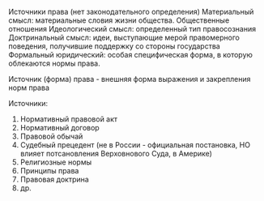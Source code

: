 Источники права
(нет законодательного определения)
Материальный смысл: материальные словия жизни общества. Общественные отношения
Идеологический смысл: определенный тип правосознания 
Доктринальный смысл: идеи, выступающие мерой правомерного поведения, получившие поддержку со стороны государства
Формальный юридический: особая специфическая форма, в которую облекаются нормы права. 

Источник (форма) права - внешняя форма выражения и закрепления норм права

Источники:
1) Нормативный правовой акт
2) Нормативный договор
3) Правовой обычай
4) Судебный прецедент (не в России - официальная постановка, НО влияет потсановления Верховнового Суда, в Америке)
5) Религиозные нормы
6) Принципы права
7) Правовая доктрина
8) др.
